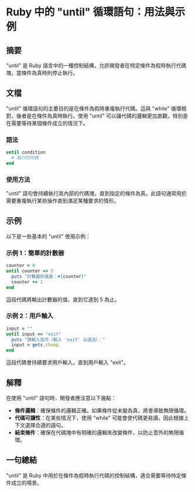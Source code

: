<!--
Meta Description: # Ruby 中的 "until" 循環語句：用法與示例 ## 摘要 "until" 是 Ruby 語言中的一種控制結構，允許開發者在特定條件為假時執行代碼塊，當條件為真時則停止執行。 ## 文檔 "until" 循環語句的主要目的是在條件為假時重複執行代碼。這與 "while" 循環相對，後者是在...
Meta Keywords: until, ruby, counter, end, input
-->

# Ruby 中的 "until" 循環語句：用法與示例

## 摘要
"until" 是 Ruby 語言中的一種控制結構，允許開發者在特定條件為假時執行代碼塊，當條件為真時則停止執行。

## 文檔
"until" 循環語句的主要目的是在條件為假時重複執行代碼。這與 "while" 循環相對，後者是在條件為真時執行。使用 "until" 可以讓代碼的邏輯更加直觀，特別是在需要等待某個條件成立的情況下。

### 語法
```ruby
until condition
  # 執行的代碼
end
```

### 使用方法
"until" 語句會持續執行其內部的代碼塊，直到指定的條件為真。此語句通常用於需要重複執行某些操作直到滿足某種要求的情形。

## 示例
以下是一些基本的 "until" 使用示例：

### 示例 1：簡單的計數器
```ruby
counter = 0
until counter == 5
  puts "計數器的值是：#{counter}"
  counter += 1
end
```
這段代碼將輸出計數器的值，直到它達到 5 為止。

### 示例 2：用戶輸入
```ruby
input = ""
until input == "exit"
  puts "請輸入指令（輸入 'exit' 以退出）："
  input = gets.chomp
end
```
這段代碼會持續要求用戶輸入，直到用戶輸入 "exit"。

## 解釋
在使用 "until" 語句時，開發者應注意以下幾點：

- **條件邏輯**：確保條件的邏輯正確。如果條件從未變為真，將會導致無限循環。
- **代碼可讀性**：在某些情況下，使用 "while" 可能會使代碼更易讀，因此根據上下文選擇合適的語句。
- **結束條件**：確保在代碼塊中有明確的邏輯來改變條件，以防止意外的無限循環。

## 一句總結
"until" 是 Ruby 中用於在條件為假時執行代碼的控制結構，適合需要等待特定條件成立的場景。